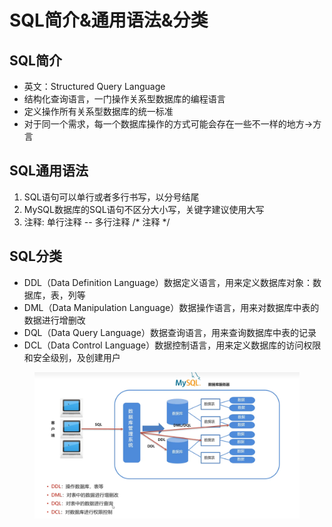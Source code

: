 # SQL简介&通用语法&分类

## SQL简介

* 英文：Structured Query Language&#x20;
* 结构化查询语言，一门操作关系型数据库的编程语言
* 定义操作所有关系型数据库的统一标准
* 对于同一个需求，每一个数据库操作的方式可能会存在一些不一样的地方->方言

## SQL通用语法

1. SQL语句可以单行或者多行书写，以分号结尾
2. MySQL数据库的SQL语句不区分大小写，关键字建议使用大写
3. 注释: 单行注释 --   多行注释 /\* 注释 \*/

## SQL分类

* DDL（Data Definition Language）数据定义语言，用来定义数据库对象：数据库，表，列等
* DML（Data Manipulation Language）数据操作语言，用来对数据库中表的数据进行增删改
* DQL（Data Query Language）数据查询语言，用来查询数据库中表的记录
* DCL（Data Control Language）数据控制语言，用来定义数据库的访问权限和安全级别，及创建用户

<figure><img src="../.gitbook/assets/image (3).png" alt=""><figcaption></figcaption></figure>
